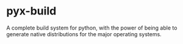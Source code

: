 # pyx-build
A complete build system for python, with the power of being able to generate native distributions for the major operating systems.
